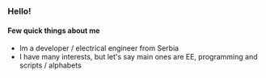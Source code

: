 ### Hello!

#### Few quick things about me
- Im a developer / electrical engineer from Serbia
- I have many interests, but let's say main ones are EE, programming and scripts / alphabets
